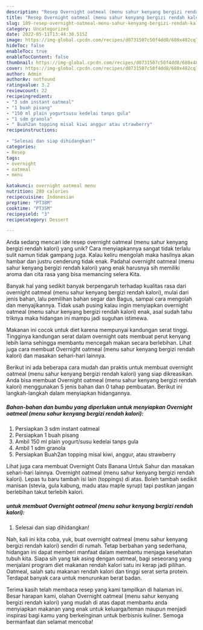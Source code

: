 ```yaml
---
description: "Resep Overnight oatmeal (menu sahur kenyang bergizi rendah kalori) yang Lezat Sekali"
title: "Resep Overnight oatmeal (menu sahur kenyang bergizi rendah kalori) yang Lezat Sekali"
slug: 189-resep-overnight-oatmeal-menu-sahur-kenyang-bergizi-rendah-kalori-yang-lezat-sekali
category: Uncategorized
date: 2022-05-11T13:44:30.515Z
image: https://img-global.cpcdn.com/recipes/d0731507c50f4dd8/680x482cq70/overnight-oatmeal-menu-sahur-kenyang-bergizi-rendah-kalori-foto-resep-utama.jpg
hideToc: false
enableToc: true
enableTocContent: false
thumbnail: https://img-global.cpcdn.com/recipes/d0731507c50f4dd8/680x482cq70/overnight-oatmeal-menu-sahur-kenyang-bergizi-rendah-kalori-foto-resep-utama.jpg
cover: https://img-global.cpcdn.com/recipes/d0731507c50f4dd8/680x482cq70/overnight-oatmeal-menu-sahur-kenyang-bergizi-rendah-kalori-foto-resep-utama.jpg
author: Admin
authorAv: notfound
ratingvalue: 3.2
reviewcount: 22
recipeingredient:
- "3 sdm instant oatmeal"
- "1 buah pisang"
- "150 ml plain yogurtsusu kedelai tanps gula"
- "1 sdm granola"
- " Buah2an topping misal kiwi anggur atau strawberry"
recipeinstructions:

- "Selesai dan siap dihidangkan!"
categories:
- Resep
tags:
- overnight
- oatmeal
- menu

katakunci: overnight oatmeal menu 
nutrition: 280 calories
recipecuisine: Indonesian
preptime: "PT38M"
cooktime: "PT35M"
recipeyield: "3"
recipecategory: Dessert

---
```





Anda sedang mencari ide resep overnight oatmeal (menu sahur kenyang bergizi rendah kalori) yang unik? Cara menyiapkannya sangat tidak terlalu sulit namun tidak gampang juga. Kalau keliru mengolah maka hasilnya akan hambar dan justru cenderung tidak enak. Padahal overnight oatmeal (menu sahur kenyang bergizi rendah kalori) yang enak harusnya sih memiliki aroma dan cita rasa yang bisa memancing selera Kita.





Banyak hal yang sedikit banyak berpengaruh terhadap kualitas rasa dari overnight oatmeal (menu sahur kenyang bergizi rendah kalori), mulai dari jenis bahan, lalu pemilihan bahan segar dan Bagus, sampai cara mengolah dan menyajikannya. Tidak usah pusing kalau ingin menyiapkan overnight oatmeal (menu sahur kenyang bergizi rendah kalori) enak,      asal sudah tahu triknya maka hidangan ini mampu jadi suguhan istimewa.














Makanan ini cocok untuk diet karena mempunyai kandungan serat tinggi. Tingginya kandungan serat dalam overnight oats membuat perut kenyang lebih lama sehingga membantu mencegah makan secara berlebihan. Lihat juga cara membuat Overnight oatmeal (menu sahur kenyang bergizi rendah kalori) dan masakan sehari-hari lainnya.






Berikut ini ada beberapa cara mudah dan praktis untuk membuat overnight oatmeal (menu sahur kenyang bergizi rendah kalori) yang siap dikreasikan. Anda bisa membuat Overnight oatmeal (menu sahur kenyang bergizi rendah kalori) menggunakan 5 jenis bahan dan 0 tahap pembuatan. Berikut ini langkah-langkah dalam menyiapkan hidangannya.

<!--inarticleads1-->

##### Bahan-bahan dan bumbu yang diperlukan untuk menyiapkan Overnight oatmeal (menu sahur kenyang bergizi rendah kalori):

1. Persiapkan 3 sdm instant oatmeal
1. Persiapkan 1 buah pisang
1. Ambil 150 ml plain yogurt/susu kedelai tanps gula
1. Ambil 1 sdm granola
1. Persiapkan  Buah2an topping misal kiwi, anggur, atau strawberry


Lihat juga cara membuat Overnight Oats Banana Untuk Sahur dan masakan sehari-hari lainnya. Overnight oatmeal (menu sahur kenyang bergizi rendah kalori). Lepas tu baru tambah isi lain (toppings) di atas. Boleh tambah sedikit manisan (stevia, gula kabung, madu atau maple syrup) tapi pastikan jangan berlebihan takut terlebih kalori. 

<!--inarticleads2-->

#####  untuk membuat Overnight oatmeal (menu sahur kenyang bergizi rendah kalori):


1. Selesai dan siap dihidangkan!

Nah, kali ini kita coba, yuk, buat overnight oatmeal (menu sahur kenyang bergizi rendah kalori) sendiri di rumah. Tetap berbahan yang sederhana, hidangan ini dapat memberi manfaat dalam membantu menjaga kesehatan tubuh kita. Siapa sih yang tak asing dengan oatmeal, bagi seseorang yang menjalani program diet makanan rendah kalori satu ini kerap jadi pilihan. Oatmeal, salah satu makanan rendah kalori dan tinggi serat serta protein. Terdapat banyak cara untuk menurunkan berat badan. 

Terima kasih telah membaca resep yang kami tampilkan di halaman ini. Besar harapan kami, olahan Overnight oatmeal (menu sahur kenyang bergizi rendah kalori) yang mudah di atas dapat membantu anda menyiapkan makanan yang enak untuk keluarga/teman maupun menjadi inspirasi bagi kamu yang berkeinginan untuk berbisnis kuliner. Semoga bermanfaat dan selamat mencoba!
